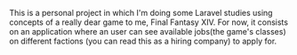This is a personal project in which I'm doing some Laravel studies using concepts of a really dear game to me, Final Fantasy XIV. 
For now, it consists on an application where an user can see available jobs(the game's classes) on different factions (you can read this as a hiring company) to apply for.